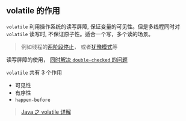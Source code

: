 ## volatile 的作用

`volatile` 利用操作系统的读写屏障, 保证变量的可见性。但是多线程同时对 `volatile` 读写时, 不保证原子性。适合一个写，多个读的场景。

>  例如线程的[两阶段停止](https://book.ironblog.cn/#/god/java_concurrent/interrupt%E6%96%B9%E6%B3%95%E8%AF%A6%E8%A7%A3?id=%e8%ae%be%e8%ae%a1%e6%a8%a1%e5%bc%8f%e4%b9%8b-%e4%b8%a4%e9%98%b6%e6%ae%b5%e7%bb%88%e6%ad%a2)， 或者[犹豫模式](https://book.ironblog.cn/#/god/java_concurrent/%E5%8F%AF%E8%A7%81%E6%80%A7?id=%e6%a8%a1%e5%bc%8f%e4%b9%8b-balking)等 

读写屏障的使用， [同时解决 `double-checked` 的问题](https://book.ironblog.cn/#/god/java_concurrent/%E6%9C%89%E5%BA%8F%E6%80%A7?id=volatile-%e5%8e%9f%e7%90%86)

`volatile` 共有 3 个作用

* 可见性
* 有序性
* `happen-before`

> [Java 之 volatile 详解](https://www.jianshu.com/p/5fbaee132d2b)